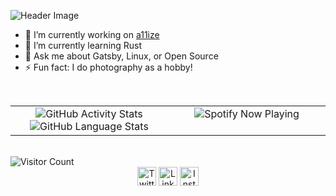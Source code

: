 ![Header Image](https://github.com/jhthenerd/jhthenerd/raw/master/header.png)

- 🔭 I’m currently working on [a11ize](https://github.com/TakingITGlobal/a11ize)
- 🌱 I’m currently learning Rust
- 💬 Ask me about Gatsby, Linux, or Open Source
- ⚡ Fun fact: I do photography as a hobby!

<br/>  

<table>
  <tr>
    <td valign="top" width="50%">
      <div align="center">
        <img src="https://github-readme-stats.vercel.app/api?username=jhthenerd&show_icons=true" alt="GitHub Activity Stats" />
        <img src="https://github-readme-stats.vercel.app/api/top-langs/?username=jhthenerd" alt="GitHub Language Stats" />
      </div>
    </td>
    <td valign="top" width="50%">
      <div align="center">
        <img src="https://spotify-github-profile.vercel.app/api/view?uid=jhthenerd&cover_image=true" alt="Spotify Now Playing" />
      </div>
    </td>
  </tr>
</table> 

<br/>

<img align="center" src="https://visitor-badge.glitch.me/badge?page_id=jhthenerd.jhthenerd" alt="Visitor Count" />

<br/>

<div align="center">
  <a href="https://twitter.com/jhthenerd" target="blank"><img align="center" src="https://cdn.jsdelivr.net/npm/simple-icons@3.0.1/icons/twitter.svg" alt="Twitter" height="30" width="30" /></a>
  <a href="https://linkedin.com/in/jasonhuang03" target="blank"><img align="center" src="https://cdn.jsdelivr.net/npm/simple-icons@3.0.1/icons/linkedin.svg" alt="Linkedin" height="30" width="30" /></a>
  <a href="https://instagram.com/the.real.json" target="blank"><img align="center" src="https://cdn.jsdelivr.net/npm/simple-icons@3.0.1/icons/instagram.svg" alt="Instagram" height="30" width="30" /></a>
</div>

<!--
**jhthenerd/jhthenerd** is a ✨ _special_ ✨ repository because its `README.md` (this file) appears on your GitHub profile.

Here are some ideas to get you started:

- 🔭 I’m currently working on ...
- 🌱 I’m currently learning ...
- 👯 I’m looking to collaborate on ...
- 🤔 I’m looking for help with ...
- 💬 Ask me about ...
- 📫 How to reach me: ...
- 😄 Pronouns: ...
- ⚡ Fun fact: ...
-->
